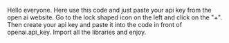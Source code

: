 Hello everyone.
Here use this code and just paste your api key from the open ai website.
Go to the lock shaped icon on the left and click on the "+".
Then create your api key and paste it into the code in front of openai.api_key.
Import all the libraries and enjoy.

